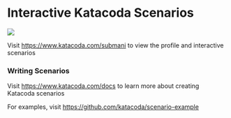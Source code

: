 # Interactive Katacoda Scenarios

[![](http://shields.katacoda.com/katacoda/submani/count.svg)](https://www.katacoda.com/submani "Get your profile on Katacoda.com")

Visit https://www.katacoda.com/submani to view the profile and interactive scenarios

### Writing Scenarios
Visit https://www.katacoda.com/docs to learn more about creating Katacoda scenarios

For examples, visit https://github.com/katacoda/scenario-example

